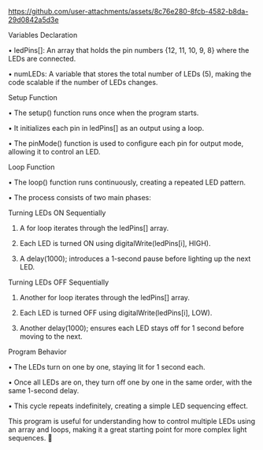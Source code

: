 
https://github.com/user-attachments/assets/8c76e280-8fcb-4582-b8da-29d0842a5d3e

Variables Declaration

  •	ledPins[]: An array that holds the pin numbers {12, 11, 10, 9, 8} where the LEDs are connected.
  
  •	numLEDs: A variable that stores the total number of LEDs (5), making the code scalable if the number of LEDs changes.
  
Setup Function

  •	The setup() function runs once when the program starts.

  •	It initializes each pin in ledPins[] as an output using a loop.
  
  •	The pinMode() function is used to configure each pin for output mode, allowing it to control an LED.
  
Loop Function

  •	The loop() function runs continuously, creating a repeated LED pattern.
  
  •	The process consists of two main phases:
  
Turning LEDs ON Sequentially

  1.	A for loop iterates through the ledPins[] array.
     
  2.	Each LED is turned ON using digitalWrite(ledPins[i], HIGH).
     
  3.	A delay(1000); introduces a 1-second pause before lighting up the next LED.
     
Turning LEDs OFF Sequentially

  1.	Another for loop iterates through the ledPins[] array.
     
  2.	Each LED is turned OFF using digitalWrite(ledPins[i], LOW).
     
  3.	Another delay(1000); ensures each LED stays off for 1 second before moving to the next.
     
Program Behavior

  •	The LEDs turn on one by one, staying lit for 1 second each.
  
  •	Once all LEDs are on, they turn off one by one in the same order, with the same 1-second delay.
  
  •	This cycle repeats indefinitely, creating a simple LED sequencing effect.
  
This program is useful for understanding how to control multiple LEDs using an array and loops, making it a great starting point for more complex light sequences. 🚀

